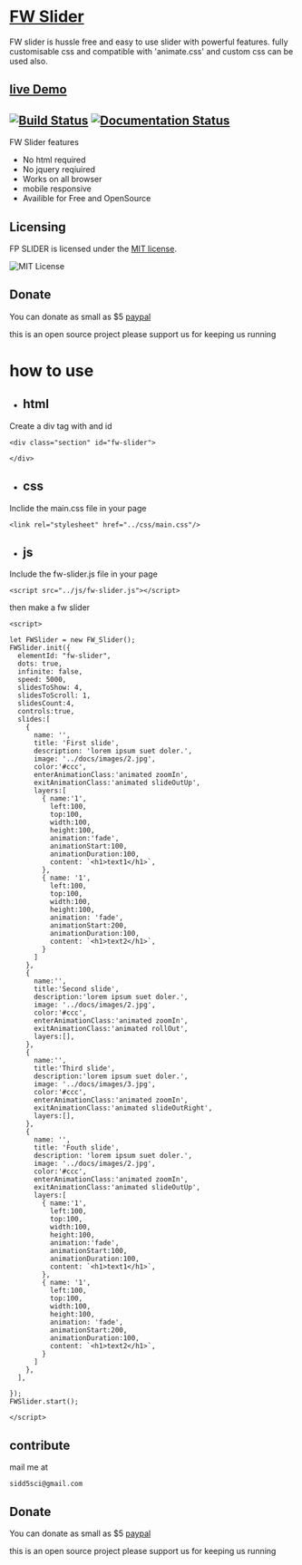 # [FW Slider](https://sidd5sci.github.io/fw_slider/)

FW slider is hussle free and easy to use slider with powerful features. fully customisable css and compatible with 'animate.css' and custom css can be used also.

## [live Demo](https://sidd5sci.github.io/fw_slider/docs/index.html)

 [![Build Status](https://travis-ci.org/tommyod/KDEpy.svg?branch=master)](https://travis-ci.org/tommyod/KDEpy) [![Documentation Status](https://readthedocs.org/projects/kdepy/badge/?version=latest)](http://kdepy.readthedocs.io/en/latest/?badge=latest) 
---------
FW Slider features 

  - No html required
  - No jquery reqiuired
  - Works on all browser
  - mobile responsive
  - Availible for Free and OpenSource

  
## Licensing

FP SLIDER is licensed under the [MIT license](LICENSE).

![MIT License](https://danielmiessler.com/images/mitlicense.png)

## Donate 
You can donate as small as $5 
[paypal](https://paypal.me/learnkevin) 

this is an open source project please support us for keeping us running 

# how to use
- ## html 

Create a div tag with and id 
```
<div class="section" id="fw-slider">
        
</div>
```
- ## css

Inclide the main.css file in your page
```
<link rel="stylesheet" href="../css/main.css"/>
```
- ## js 

Include the fw-slider.js file in your page 
```
<script src="../js/fw-slider.js"></script>
```

then make a fw slider 
```
<script>

let FWSlider = new FW_Slider();
FWSlider.init({
  elementId: "fw-slider",
  dots: true,
  infinite: false,
  speed: 5000,
  slidesToShow: 4,
  slidesToScroll: 1,
  slidesCount:4,
  controls:true,
  slides:[
    { 
      name: '',
      title: 'First slide',
      description: 'lorem ipsum suet doler.',
      image: '../docs/images/2.jpg',
      color:'#ccc',
      enterAnimationClass:'animated zoomIn',
      exitAnimationClass:'animated slideOutUp',
      layers:[
        { name:'1',
          left:100,
          top:100,
          width:100,
          height:100,
          animation:'fade',
          animationStart:100,
          animationDuration:100,
          content: `<h1>text1</h1>`,
        },
        { name: '1',
          left:100,
          top:100,
          width:100,
          height:100,
          animation: 'fade',
          animationStart:200,
          animationDuration:100,  
          content: `<h1>text2</h1>`,
        }
      ]
    },
    { 
      name:'',
      title:'Second slide',
      description:'lorem ipsum suet doler.',
      image: '../docs/images/2.jpg',
      color:'#ccc',
      enterAnimationClass:'animated zoomIn',
      exitAnimationClass:'animated rollOut',
      layers:[],
    },
    { 
      name:'',
      title:'Third slide',
      description:'lorem ipsum suet doler.',
      image: '../docs/images/3.jpg',
      color:'#ccc',
      enterAnimationClass:'animated zoomIn',
      exitAnimationClass:'animated slideOutRight',
      layers:[],
    },
    { 
      name: '',
      title: 'Fouth slide',
      description: 'lorem ipsum suet doler.',
      image: '../docs/images/2.jpg',
      color:'#ccc',
      enterAnimationClass:'animated zoomIn',
      exitAnimationClass:'animated slideOutUp',
      layers:[
        { name:'1',
          left:100,
          top:100,
          width:100,
          height:100,
          animation:'fade',
          animationStart:100,
          animationDuration:100,
          content: `<h1>text1</h1>`,
        },
        { name: '1',
          left:100,
          top:100,
          width:100,
          height:100,
          animation: 'fade',
          animationStart:200,
          animationDuration:100,  
          content: `<h1>text2</h1>`,
        }
      ]
    },
  ],
  
});
FWSlider.start();

</script>
```


## contribute
mail me at 
```
sidd5sci@gmail.com
```
## Donate 
You can donate as small as $5 
[paypal](https://paypal.me/learnkevin) 

this is an open source project please support us for keeping us running 